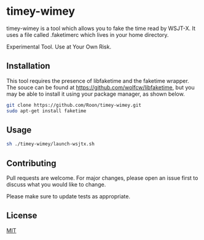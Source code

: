 # timey-wimey

timey-wimey is a tool which allows you to fake the time read by WSJT-X. It uses a file called .faketimerc which lives in your home directory.

Experimental Tool. Use at Your Own Risk.

## Installation

This tool requires the presence of libfaketime and the faketime wrapper. The souce can be found at https://github.com/wolfcw/libfaketime, but you may be able to install it using your package manager, as shown below.

```bash
git clone https://github.com/Roon/timey-wimey.git
sudo apt-get install faketime
```

## Usage

```bash
sh ./timey-wimey/launch-wsjtx.sh
```

## Contributing

Pull requests are welcome. For major changes, please open an issue first
to discuss what you would like to change.

Please make sure to update tests as appropriate.

## License

[MIT](https://choosealicense.com/licenses/mit/)

